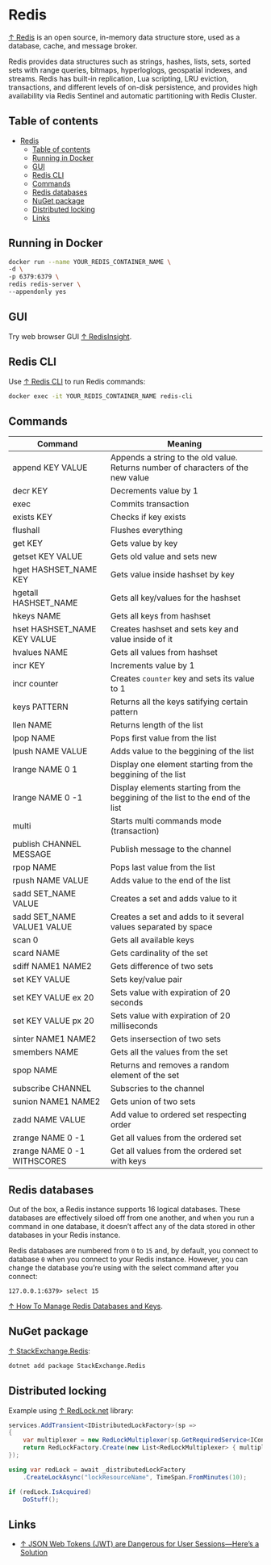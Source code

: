 # Redis

[↑ Redis](https://redis.io) is an open source, in-memory data structure store, used as a database, cache, and message broker.

Redis provides data structures such as strings, hashes, lists, sets, sorted sets with range queries, bitmaps, hyperloglogs, geospatial indexes, and streams. Redis has built-in replication, Lua scripting, LRU eviction, transactions, and different levels of on-disk persistence, and provides high availability via Redis Sentinel and automatic partitioning with Redis Cluster.

## Table of contents

- [Redis](#redis)
  - [Table of contents](#table-of-contents)
  - [Running in Docker](#running-in-docker)
  - [GUI](#gui)
  - [Redis CLI](#redis-cli)
  - [Commands](#commands)
  - [Redis databases](#redis-databases)
  - [NuGet package](#nuget-package)
  - [Distributed locking](#distributed-locking)
  - [Links](#links)

## Running in Docker

```bash
docker run --name YOUR_REDIS_CONTAINER_NAME \
-d \
-p 6379:6379 \
redis redis-server \
--appendonly yes
```

## GUI

Try web browser GUI [↑ RedisInsight](https://redislabs.com/redis-enterprise/redis-insight).

## Redis CLI

Use [↑ Redis CLI](https://redis.io/docs/ui/cli) to run Redis commands:

```bash
docker exec -it YOUR_REDIS_CONTAINER_NAME redis-cli
```

## Commands

| Command                     | Meaning                                                                          |
| --------------------------- | -------------------------------------------------------------------------------- |
| append KEY VALUE            | Appends a string to the old value. Returns number of characters of the new value |
| decr KEY                    | Decrements value by 1                                                            |
| exec                        | Commits transaction                                                              |
| exists KEY                  | Checks if key exists                                                             |
| flushall                    | Flushes everything                                                               |
| get KEY                     | Gets value by key                                                                |
| getset KEY VALUE            | Gets old value and sets new                                                      |
| hget HASHSET_NAME KEY       | Gets value inside hashset by key                                                 |
| hgetall HASHSET_NAME        | Gets all key/values for the hashset                                              |
| hkeys NAME                  | Gets all keys from hashset                                                       |
| hset HASHSET_NAME KEY VALUE | Creates hashset and sets key and value inside of it                              |
| hvalues NAME                | Gets all values from hashset                                                     |
| incr KEY                    | Increments value by 1                                                            |
| incr counter                | Creates `counter` key and sets its value to 1                                    |
| keys PATTERN                | Returns all the keys satifying certain pattern                                   |
| llen NAME                   | Returns length of the list                                                       |
| lpop NAME                   | Pops first value from the list                                                   |
| lpush NAME VALUE            | Adds value to the beggining of the list                                          |
| lrange NAME 0 1             | Display one element starting from the beggining of the list                      |
| lrange NAME 0 -1            | Display elements starting from the beggining of the list to the end of the list  |
| multi                       | Starts multi commands mode (transaction)                                         |
| publish CHANNEL MESSAGE     | Publish message to the channel                                                   |
| rpop NAME                   | Pops last value from the list                                                    |
| rpush NAME VALUE            | Adds value to the end of the list                                                |
| sadd SET_NAME VALUE         | Creates a set and adds value to it                                               |
| sadd SET_NAME VALUE1 VALUE  | Creates a set and adds to it several values separated by space                   |
| scan 0                      | Gets all available keys                                                          |
| scard NAME                  | Gets cardinality of the set                                                      |
| sdiff NAME1 NAME2           | Gets difference of two sets                                                      |
| set KEY VALUE               | Sets key/value pair                                                              |
| set KEY VALUE ex 20         | Sets value with expiration of 20 seconds                                         |
| set KEY VALUE px 20         | Sets value with expiration of 20 milliseconds                                    |
| sinter NAME1 NAME2          | Gets insersection of two sets                                                    |
| smembers NAME               | Gets all the values from the set                                                 |
| spop NAME                   | Returns and removes a random element of the set                                  |
| subscribe CHANNEL           | Subscries to the channel                                                         |
| sunion NAME1 NAME2          | Gets union of two sets                                                           |
| zadd NAME VALUE             | Add value to ordered set respecting order                                        |
| zrange NAME 0 -1            | Get all values from the ordered set                                              |
| zrange NAME 0 -1 WITHSCORES | Get all values from the ordered set with keys                                    |

## Redis databases

Out of the box, a Redis instance supports 16 logical databases. These databases are effectively siloed off from one another, and when you run a command in one database, it doesn’t affect any of the data stored in other databases in your Redis instance.

Redis databases are numbered from `0` to `15` and, by default, you connect to database `0` when you connect to your Redis instance. However, you can change the database you’re using with the select command after you connect:

```terminal
127.0.0.1:6379> select 15
```

[↑ How To Manage Redis Databases and Keys](https://www.digitalocean.com/community/cheatsheets/how-to-manage-redis-databases-and-keys).

## NuGet package

[↑ StackExchange.Redis](https://stackexchange.github.io/StackExchange.Redis):

```bash
dotnet add package StackExchange.Redis
```


## Distributed locking

Example using [↑ RedLock.net](https://github.com/samcook/RedLock.net) library:

```csharp
services.AddTransient<IDistributedLockFactory>(sp =>
{
    var multiplexer = new RedLockMultiplexer(sp.GetRequiredService<IConnectionMultiplexer>());
    return RedLockFactory.Create(new List<RedLockMultiplexer> { multiplexer });
});

using var redLock = await _distributedLockFactory
    .CreateLockAsync("lockResourceName", TimeSpan.FromMinutes(10);

if (redLock.IsAcquired)
    DoStuff();
```

## Links

- [↑ JSON Web Tokens (JWT) are Dangerous for User Sessions—Here’s a Solution](https://redis.com/blog/json-web-tokens-jwt-are-dangerous-for-user-sessions/)
